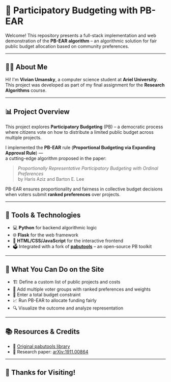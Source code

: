# 🧠 Participatory Budgeting with PB-EAR

Welcome! This repository presents a full-stack implementation and web demonstration of the **PB-EAR algorithm** – an algorithmic solution for fair public budget allocation based on community preferences.

---

## 👩‍💻 About Me

Hi! I'm **Vivian Umansky**, a computer science student at **Ariel University**.  
This project was developed as part of my final assignment for the **Research Algorithms** course.

---

## 📊 Project Overview

This project explores **Participatory Budgeting** (PB) – a democratic process where citizens vote on how to distribute a limited public budget across multiple projects.

I implemented the **PB-EAR** rule (**Proportional Budgeting via Expanding Approval Rule**) —  
a cutting-edge algorithm proposed in the paper:

> _Proportionally Representative Participatory Budgeting with Ordinal Preferences_  
> by Haris Aziz and Barton E. Lee

PB-EAR ensures proportionality and fairness in collective budget decisions when voters submit **ranked preferences** over projects.

---

## 🧰 Tools & Technologies

- 💻 **Python** for backend algorithmic logic
- 🌐 **Flask** for the web framework
- 🎨 **HTML/CSS/JavaScript** for the interactive frontend
- 🗳️ Integrated with a fork of [**pabutools**](https://github.com/COMSOC-Community/pabutools) – an open-source PB toolkit

---

## 🚀 What You Can Do on the Site

- 🏗️ Define a custom list of public projects and costs
- 👥 Add multiple voter groups with ranked preferences and weights
- 💸 Enter a total budget constraint
- 📈 Run PB-EAR to allocate funding fairly
- 🔍 Visualize the outcome and analyze representation

---

## 📚 Resources & Credits

- 🔗 [Original pabutools library](https://github.com/COMSOC-Community/pabutools)  
- 📖 Research paper: [arXiv:1911.00864](https://arxiv.org/abs/1911.00864)

---

## 🙏 Thanks for Visiting!
